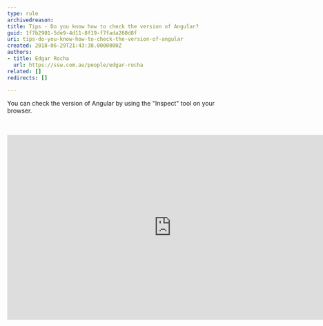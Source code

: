 ```yaml
---
type: rule
archivedreason: 
title: Tips - Do you know how to check the version of Angular?
guid: 1f7b2901-5de9-4d11-8f19-f7fada260d8f
uri: tips-do-you-know-how-to-check-the-version-of-angular
created: 2018-06-29T21:43:38.0000000Z
authors:
- title: Edgar Rocha
  url: https://ssw.com.au/people/edgar-rocha
related: []
redirects: []

---
```



​​You can check the version of Angular by using the &quot;Inspect&quot; tool on your browser.​<br>
<br><excerpt class='endintro'></excerpt><br>
<div class="ms-rtestate-read ms-rte-embedcode ms-rte-embedil ms-rtestate-notify">
   <iframe width="760" height="428" src="https&#58;//www.youtube.com/embed/jVpV4lwie50" frameborder="0"></iframe>&#160;</div>
<br>


